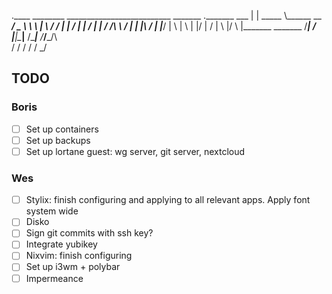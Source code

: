 .____    ________ __________________________    _______  ._______  ___
|    |   \_____  \\______   \__    ___/  _  \   \      \ |   \   \/  /
|    |    /   |   \|       _/ |    | /  /_\  \  /   |   \|   |\     / 
|    |___/    |    \    |   \ |    |/    |    \/    |    \   |/     \ 
|_______ \_______  /____|_  / |____|\____|__  /\____|__  /___/___/\  \
        \/       \/       \/                \/         \/          \_/

## TODO

### Boris
- [ ] Set up containers
- [ ] Set up backups
- [ ] Set up lortane guest: wg server, git server, nextcloud

### Wes
- [ ] Stylix: finish configuring and applying to all relevant apps. Apply font system wide
- [ ] Disko
- [ ] Sign git commits with ssh key?
- [ ] Integrate yubikey
- [ ] Nixvim: finish configuring
- [ ] Set up i3wm + polybar
- [ ] Impermeance